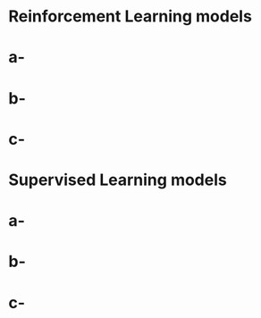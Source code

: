 # Reinforcement Learning models
 # a-
 # b-
 # c-


# Supervised Learning models
  # a-
  # b-
  # c-

